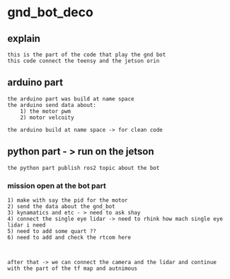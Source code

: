 # gnd_bot_deco 

## explain
    this is the part of the code that play the gnd bot 
    this code connect the teensy and the jetson orin 

## arduino part 
    the arduino part was build at name space 
    the arduino send data about:
        1) the motor pwm 
        2) motor velcoity 
        
    the arduino build at name space -> for clean code 
    

## python part - > run on the jetson 
    the python part publish ros2 topic about the bot 


### mission open at the bot part 
    1) make with say the pid for the motor 
    2) send the data about the gnd_bot  
    3) kynamatics and etc - > need to ask shay 
    4) connect the single eye lidar -> need to rhink how mach single eye lidar i need 
    5) need to add some quart ??
    6) need to add and check the rtcom here 



    after that -> we can connect the camera and the lidar and continue with the part of the tf map and autnimous  
